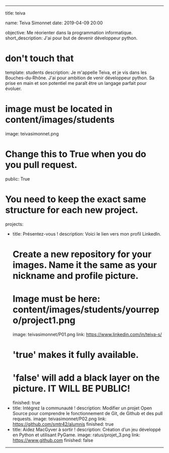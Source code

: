﻿---


title: teiva

name: Teiva Simonnet
date: 2019-04-09 20:00

objective: Me réorienter dans la programmation informatique.
short_description: J'ai pour but de devenir développeur python.

# don't touch that
template: students
description:
    Je m'appelle Teiva, et je vis dans les Bouches-du-Rhône.
    J'ai pour ambition de venir développeur python. Sa prise en main et son
    potentiel me paraît être un langage parfait pour évoluer.

# image must be located in content/images/students
image: teivasimonnet.png

# Change this to True when you do you pull request.
public: True

# You need to keep the exact same structure for each new project.
projects:
  - title: Présentez-vous !
    description: Voici le lien vers mon profil LinkedIn.
    # Create a new repository for your images. Name it the same as your nickname and profile picture.
    # Image must be here: content/images/students/yourrepo/project1.png
    image: teivasimonnet/P01.png
    link: https://www.linkedin.com/in/teiva-s/
    # 'true' makes it fully available.
    # 'false' will add a black layer on the picture. IT WILL BE PUBLIC!
    finished: true
  - title: Intégrez la communauté !
    description: Modifier un projet Open Source pour comprendre le fonctionnement de Git, de Github et des pull requests. 
    image: teivasimonnet/P02.png
    link: https://github.com/smtr42/alumnis
    finished: true
  - title: Aidez MacGyver à sortir !
    description: Création d’un jeu développé en Python et utilisant PyGame.
    image: ratus/projet_3.png
    link: https://www.github.com
    finished: false
---
